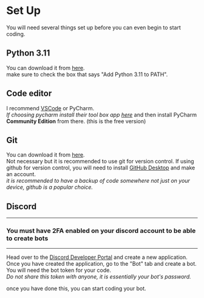 # Set Up
You will need several things set up before you can even begin to start coding.
## **Python 3.11**
You can download it from [here](https://www.python.org/downloads/release/python-3119/). \
make sure to check the box that says "Add Python 3.11 to PATH".

## Code editor 
I recommend [VSCode](https://code.visualstudio.com/) or PyCharm. \
*If choosing pycharm install their tool box app [here](https://www.jetbrains.com/toolbox-app/)*
and then install PyCharm **Community Edition** from there. (this is the free version)

## **Git**
You can download it from [here](https://git-scm.com/downloads). \
Not necessary but it is recommended to use git for version control. If using github for version control, you will need to install [GitHub Desktop](https://desktop.github.com/) and make an account. \
*it is recommended to have a backup of code somewhere not just on your device, github is a popular choice.*

## **Discord**
****
### You must have 2FA enabled on your discord account to be able to create bots
****

Head over to the [Discord Developer Portal](https://discord.com/developers/applications) and create a new application. \
Once you have created the application, go to the "Bot" tab and create a bot. \
You will need the bot token for your code. \
*Do not share this token with anyone, it is essentially your bot's password.*

once you have done this, you can start coding your bot.